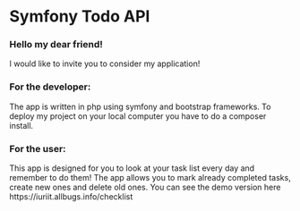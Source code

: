 # Symfony Todo API

<h3> Hello my dear friend!</h3>
I would like to invite you to consider my application!

<h3>For the developer:</h3>
The app is written in php using symfony and bootstrap frameworks.
To deploy my project on your local computer you have to do a composer install.

<h3>For the user:</h3>
This app is designed for you to look at your task list every day and remember to do them!
The app allows you to mark already completed tasks, create new ones and delete old ones.
You can see the demo version here https://iuriit.allbugs.info/checklist
